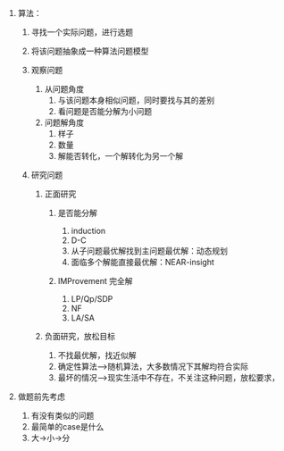1. 算法：

   1. 寻找一个实际问题，进行选题

   2. 将该问题抽象成一种算法问题模型

   3. 观察问题

      1. 从问题角度
         1. 与该问题本身相似问题，同时要找与其的差别
         2. 看问题是否能分解为小问题
      2. 问题解角度
         1. 样子
         2. 数量
         3. 解能否转化，一个解转化为另一个解

   4. 研究问题

      1. 正面研究

         1. 是否能分解

            1. induction
            2. D-C
            3. 从子问题最优解找到主问题最优解：动态规划
            4. 面临多个解能直接最优解：NEAR-insight

         2. IMProvement 完全解

            1. LP/Qp/SDP
            2. NF
            3. LA/SA

            

      2. 负面研究，放松目标

         1. 不找最优解，找近似解
         2. 确定性算法—->随机算法，大多数情况下其解均符合实际
         3. 最坏的情况—–>现实生活中不存在，不关注这种问题，放松要求，

2. 做题前先考虑

   1. 有没有类似的问题
   2. 最简单的case是什么
   3. 大->小->分